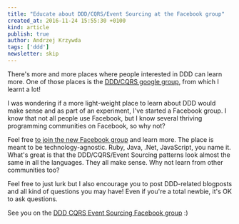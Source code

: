 ```yaml
---
title: "Educate about DDD/CQRS/Event Sourcing at the Facebook group"
created_at: 2016-11-24 15:55:30 +0100
kind: article
publish: true
author: Andrzej Krzywda
tags: ['ddd']
newsletter: skip
---
```


There's more and more places where people interested in DDD can learn more. One of those places is the [DDD/CQRS google group](https://groups.google.com/forum/#!forum/dddcqrs), from which I learnt a lot!


<!-- more -->

I was wondering if a more light-weight place to learn about DDD would make sense and as part of an experiment, I've started a Facebook group. I know that not all people use Facebook, but I know several thriving programming communities on Facebook, so why not?

Feel free [to join the new Facebook group](https://www.facebook.com/groups/1232045823501220/) and learn more. The place is meant to be technology-agnostic. Ruby, Java, .Net, JavaScript, you name it. What's great is that the DDD/CQRS/Event Sourcing patterns look almost the same in all the languages. They all make sense. Why not learn from other communities too?

Feel free to just lurk but I also encourage you to post DDD-related blogposts and all kind of questions you may have! Even if you're a total newbie, it's OK to ask questions.

See you on the [DDD CQRS Event Sourcing Facebook group](https://www.facebook.com/groups/1232045823501220/) :)
